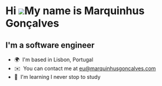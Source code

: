 Hi ![](https://user-images.githubusercontent.com/18350557/176309783-0785949b-9127-417c-8b55-ab5a4333674e.gif)My name is Marquinhus Gonçalves
============================================================================================================================================

I'm a software engineer
-----------------------

* 🌍  I'm based in Lisbon, Portugal
* ✉️  You can contact me at [eu@marquinhusgoncalves.com](mailto:eu@marquinhusgoncalves.com)
* 🧠  I'm learning I never stop to study
